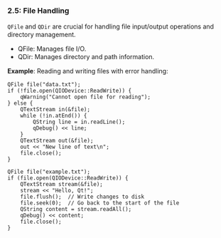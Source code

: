 
### 2.5: File Handling

`QFile` and `QDir` are crucial for handling ﬁle input/output operations and directory management.
* QFile: Manages ﬁle I/O.
* QDir: Manages directory and path information.

**Example**: Reading and writing ﬁles with error handling:

```
QFile file("data.txt"); 
if (!file.open(QIODevice::ReadWrite)) { 
    qWarning("Cannot open file for reading"); 
} else { 
    QTextStream in(&file); 
    while (!in.atEnd()) { 
        QString line = in.readLine(); 
        qDebug() << line; 
    } 
    QTextStream out(&file); 
    out << "New line of text\n"; 
    file.close(); 
} 
```

```
QFile file("example.txt"); 
if (file.open(QIODevice::ReadWrite)) { 
    QTextStream stream(&file); 
    stream << "Hello, Qt!"; 
    file.flush();  // Write changes to disk 
    file.seek(0);  // Go back to the start of the file 
    QString content = stream.readAll(); 
    qDebug() << content; 
    file.close(); 
} 
```